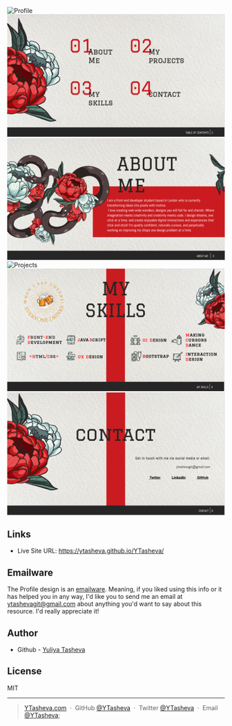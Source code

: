 ![Profile](<Images/Main Page.png>)
![Table of contents](<Images/Table of contents.png>)
![About Me](<Images/About me Page.png>)
![Projects](<Images/Projects Page.png>)
![Skills](<Images/Skills Page.png>)
![Contact](<Images/Contact Page.png>)



## Links

- Live Site URL: https://ytasheva.github.io/YTasheva/

## Emailware

The Profile design is an [emailware](https://en.wiktionary.org/wiki/emailware). Meaning, if you liked using this info or it has helped you in any way, I'd like you to send me an email at <ytashevagit@gmail.com> about anything you'd want to say about this resource. I'd really appreciate it!  

## Author

- Github - [Yuliya Tasheva](https://github.com/YTasheva)

## License

MIT

---

> [YTasheva.com](#) &nbsp;&middot;&nbsp;
> GitHub [@YTasheva](https://github.com/YTasheva) &nbsp;&middot;&nbsp;
> Twitter [@YTasheva](#) &nbsp;&middot;&nbsp;
> Email [@YTasheva](ytashevagit@gmail.com);

